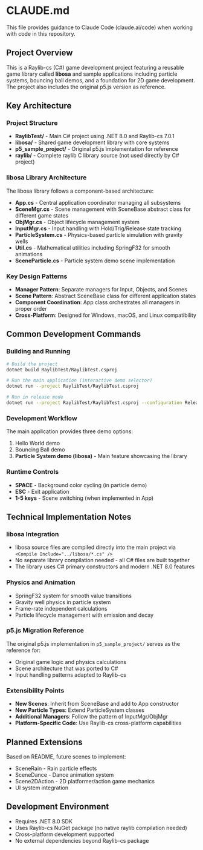 # CLAUDE.md

This file provides guidance to Claude Code (claude.ai/code) when working with code in this repository.

## Project Overview

This is a Raylib-cs (C#) game development project featuring a reusable game library called **libosa** and sample applications including particle systems, bouncing ball demos, and a foundation for 2D game development. The project also includes the original p5.js version as reference.

## Key Architecture

### Project Structure
- **RaylibTest/** - Main C# project using .NET 8.0 and Raylib-cs 7.0.1
- **libosa/** - Shared game development library with core systems
- **p5_sample_project/** - Original p5.js implementation for reference
- **raylib/** - Complete raylib C library source (not used directly by C# project)

### libosa Library Architecture
The libosa library follows a component-based architecture:

- **App.cs** - Central application coordinator managing all subsystems
- **SceneMgr.cs** - Scene management with SceneBase abstract class for different game states
- **ObjMgr.cs** - Object lifecycle management system
- **InputMgr.cs** - Input handling with Hold/Trig/Release state tracking
- **ParticleSystem.cs** - Physics-based particle simulation with gravity wells
- **Util.cs** - Mathematical utilities including SpringF32 for smooth animations
- **SceneParticle.cs** - Particle system demo scene implementation

### Key Design Patterns
- **Manager Pattern**: Separate managers for Input, Objects, and Scenes
- **Scene Pattern**: Abstract SceneBase class for different application states
- **Component Coordination**: App class orchestrates all managers in proper order
- **Cross-Platform**: Designed for Windows, macOS, and Linux compatibility

## Common Development Commands

### Building and Running
```bash
# Build the project
dotnet build RaylibTest/RaylibTest.csproj

# Run the main application (interactive demo selector)
dotnet run --project RaylibTest/RaylibTest.csproj

# Run in release mode
dotnet run --project RaylibTest/RaylibTest.csproj --configuration Release
```

### Development Workflow
The main application provides three demo options:
1. Hello World demo
2. Bouncing Ball demo  
3. **Particle System demo (libosa)** - Main feature showcasing the library

### Runtime Controls
- **SPACE** - Background color cycling (in particle demo)
- **ESC** - Exit application
- **1-5 keys** - Scene switching (when implemented in App)

## Technical Implementation Notes

### libosa Integration
- libosa source files are compiled directly into the main project via `<Compile Include="../libosa/*.cs" />`
- No separate library compilation needed - all C# files are built together
- The library uses C# primary constructors and modern .NET 8.0 features

### Physics and Animation
- SpringF32 system for smooth value transitions
- Gravity well physics in particle system
- Frame-rate independent calculations
- Particle lifecycle management with emission and decay

### p5.js Migration Reference
The original p5.js implementation in `p5_sample_project/` serves as the reference for:
- Original game logic and physics calculations
- Scene architecture that was ported to C#
- Input handling patterns adapted to Raylib-cs

### Extensibility Points
- **New Scenes**: Inherit from SceneBase and add to App constructor
- **New Particle Types**: Extend ParticleSystem classes
- **Additional Managers**: Follow the pattern of InputMgr/ObjMgr
- **Platform-Specific Code**: Use Raylib-cs cross-platform capabilities

## Planned Extensions
Based on README, future scenes to implement:
- SceneRain - Rain particle effects
- SceneDance - Dance animation system  
- Scene2DAction - 2D platformer/action game mechanics
- UI system integration

## Development Environment
- Requires .NET 8.0 SDK
- Uses Raylib-cs NuGet package (no native raylib compilation needed)
- Cross-platform development supported
- No external dependencies beyond Raylib-cs package